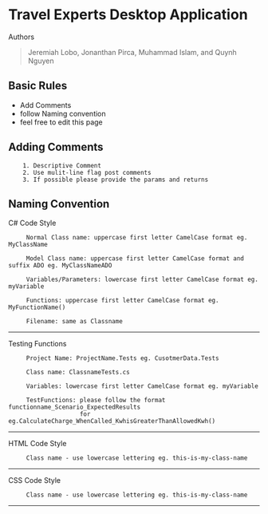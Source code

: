 Travel Experts Desktop Application
==================================
Authors
>Jeremiah Lobo, 
>Jonanthan Pirca, 
>Muhammad Islam, and 
>Quynh Nguyen

Basic Rules
-----------
 - Add Comments
 - follow Naming convention
 - feel free to edit this page
 
Adding Comments
---------------
		1. Descriptive Comment
		2. Use mulit-line flag post comments
		3. If possible please provide the params and returns
		
Naming Convention
-----------------

C# Code Style

         Normal Class name: uppercase first letter CamelCase format eg. MyClassName
         
         Model Class name: uppercase first letter CamelCase format and suffix ADO eg. MyClassNameADO
         
         Variables/Parameters: lowercase first letter CamelCase format eg. myVariable
         
         Functions: uppercase first letter CamelCase format eg. MyFunctionName()
         
         Filename: same as Classname

*************

Testing Functions

         Project Name: ProjectName.Tests eg. CusotmerData.Tests 
         
         Class name: ClassnameTests.cs
         
         Variables: lowercase first letter CamelCase format eg. myVariable
         
         TestFunctions: please follow the format functionname_Scenario_ExpectedResults
                        for eg.CalculateCharge_WhenCalled_KwhisGreaterThanAllowedKwh()

*************
HTML Code Style

         Class name - use lowercase lettering eg. this-is-my-class-name

*************
CSS Code Style

         Class name - use lowercase lettering eg. this-is-my-class-name
         
*************
